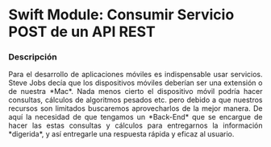 Swift Module: Consumir Servicio POST de un API REST
===========

### Descripción

<p align="justify">
	Para el desarrollo de aplicaciones móviles es indispensable usar servicios. 
	Steve Jobs decía que los dispositivos móviles deberían ser una extensión o de nuestra *Mac*. Nada menos cierto el dispositivo móvil podría hacer consultas, cálculos de algoritmos pesados etc. pero debido a que nuestros recursos son limitados buscaremos aprovecharlos de la mejor manera.
	De aquí la necesidad de que tengamos un *Back-End* que se encargue de hacer las estas consultas y cálculos para entregarnos la información *digerida*, y así entregarle una respuesta rápida y eficaz al usuario.
</p>